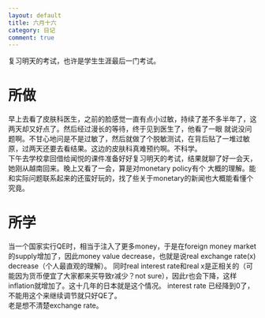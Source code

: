 ```yaml
---
layout: default
title: 六月十六
category: 日记
comment: true
---
```


复习明天的考试，也许是学生生涯最后一门考试。
# 所做

早上去看了皮肤科医生，之前的脸感觉一直有点小过敏，持续了差不多半年了，这两天却又好点了。然后经过漫长的等待，终于见到医生了，他看了一眼
就说没问题啊。不甘心地问是不是过敏了，然后就做了个脱敏测试，在背后贴了一堆过敏原，过两天还要去看结果。这边的皮肤科真难预约啊。不科学。    
下午去学校拿回借给闻悦的课件准备好好复习明天的考试，结果就聊了好一会天，她刚从越南回来。晚上又看了一会，算是对monetary policy有个
大概的理解。能和实际问题联系起来的还蛮好玩的，找了些关于monetary的新闻也大概能看懂个究竟。
     
 # 所学
 
 当一个国家实行QE时，相当于注入了更多money，于是在foreign money market的supply增加了，因此money value decrease，也就是说real exchange rate(x) decrease（个人最直观的理解）。
 同时real interest rate和real x是正相关的（可能因为货币便宜了大家都来买导致r减少？not sure），因此r也会下降，这样inflation就增加了。这十几年的日本就是这个情况。
 interest rate 已经降到0了，不能用这个来继续调节就只好QE了。   
 老是想不清楚exchange rate。    
 
